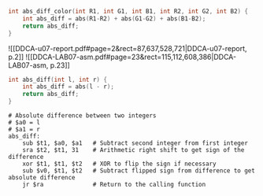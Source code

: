 


```C
int abs_diff_color(int R1, int G1, int B1, int R2, int G2, int B2) {
	int abs_diff = abs(R1-R2) + abs(G1-G2) + abs(B1-B2);
	return abs_diff;
}
```
![[DDCA-u07-report.pdf#page=2&rect=87,637,528,721|DDCA-u07-report, p.2]]
![[DDCA-LAB07-asm.pdf#page=23&rect=115,112,608,386|DDCA-LAB07-asm, p.23]]












```C
int abs_diff(int l, int r) {
	int abs_diff = abs(l - r);
	return abs_diff;
}
```
```
# Absolute difference between two integers
# $a0 = l
# $a1 = r
abs_diff:
	sub $t1, $a0, $a1 	# Subtract second integer from first integer
	sra $t2, $t1, 31 	# Arithmetic right shift to get sign of the difference
	xor $t1, $t1, $t2 	# XOR to flip the sign if necessary
	sub $v0, $t1, $t2 	# Subtract flipped sign from difference to get absolute difference
	jr $ra 				# Return to the calling function

```